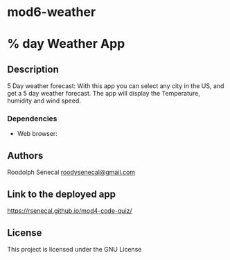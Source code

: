 # mod6-weather
# % day Weather App
## Description

5 Day weather forecast: With this app you can select any city in the US, and get a 5 day weather forecast. The app will display the Temperature, humidity and wind speed. 
### Dependencies

* Web browser: 



## Authors

Roodolph Senecal
roodysenecal@gmail.com

## Link to the deployed app
https://rsenecal.github.io/mod4-code-quiz/

## License

This project is licensed under the GNU License
